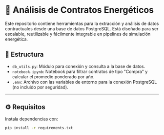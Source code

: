 # 🧠 Análisis de Contratos Energéticos

Este repositorio contiene herramientas para la extracción y análisis de datos contractuales desde una base de datos PostgreSQL. Está diseñado para ser escalable, reutilizable y fácilmente integrable en pipelines de simulación energética.

## 📁 Estructura

- `db_utils.py`: Módulo para conexión y consulta a la base de datos.
- `notebook.ipynb`: Notebook para filtrar contratos de tipo "Compra" y calcular el promedio ponderado por año.
- `.env`: Archivo con las variables de entorno para la conexión PostgreSQL (no incluido por seguridad).

---

## ⚙️ Requisitos

Instala dependencias con:

```bash
pip install -r requirements.txt
